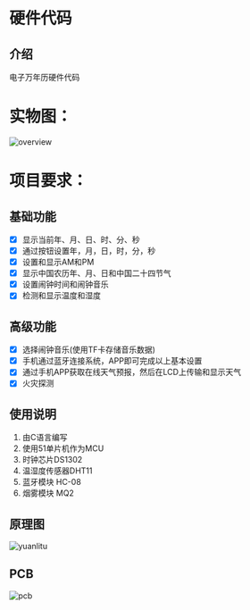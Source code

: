 # 硬件代码

## 介绍
电子万年历硬件代码

# 实物图：

![overview](F:\Users\liu'hao\Desktop\HardWare\img\overview.jpg)

# 项目要求：

## 基础功能
- [x] 显示当前年、月、日、时、分、秒
- [x] 通过按钮设置年，月，日，时，分，秒
- [x] 设置和显示AM和PM
- [x] 显示中国农历年、月、日和中国二十四节气
- [x] 设置闹钟时间和闹钟音乐
- [x] 检测和显示温度和湿度

## 高级功能
- [x] 选择闹钟音乐(使用TF卡存储音乐数据)
- [x] 手机通过蓝牙连接系统，APP即可完成以上基本设置
- [x] 通过手机APP获取在线天气预报，然后在LCD上传输和显示天气
- [x] 火灾探测

## 使用说明

1. 由C语言编写
1. 使用51单片机作为MCU
1. 时钟芯片DS1302
1. 温湿度传感器DHT11
1. 蓝牙模块 HC-08
1. 烟雾模块 MQ2

## 原理图

![yuanlitu](F:\Users\liu'hao\Desktop\HardWare\img\yuanlitu.png)

## PCB

![pcb](F:\Users\liu'hao\Desktop\HardWare\img\pcb.jpg)

